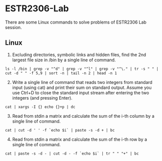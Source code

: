# ESTR2306-Lab
There are some Linux commands to solve problems of ESTR2306 Lab session.

## Linux
1. Excluding directories, symbolic links and hidden files, find the 2nd largest file size in /bin by a single line of command.
```
ls -l /bin | grep -v "^d" | grep -v "^l" | grep -v "^\." | tr -s " " | cut -d " " -f 5,9 | sort -n | tail -n 2 | head -n 1
```
2. Write a single line of command that reads two integers from standard input (using cat) and print their sum on standard output. Assume you use Ctrl+D to close the standard input stream after entering the two integers (and pressing Enter).
```
cat | xargs -I {} echo {}+p | dc
```
3. Read from stdin a matrix and calculate the sum of the i-th column by a single line of command.
```
cat | cut -d ' ' -f `echo $i` | paste -s -d + | bc
```
4. Read from stdin a matrix and calculate the sum of the i-th row by a single line of command.
```
cat | paste -s -d - | cut -d - -f `echo $i` | tr " " "+" | bc
```
